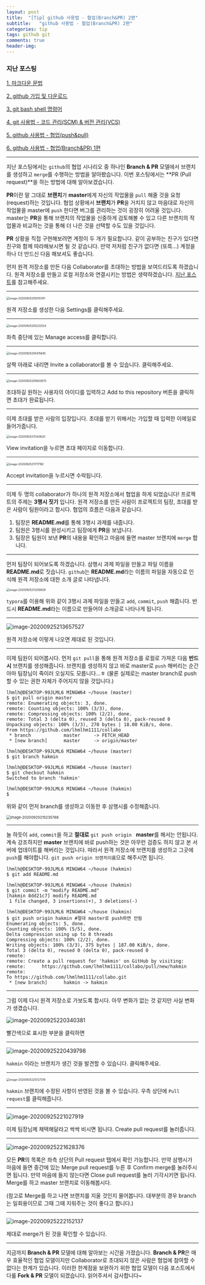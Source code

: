 ```yaml
---
layout: post
title:  "[Tip] github 사용법 - 협업(Branch&PR) 2편"
subtitle:   "github 사용법 - 협업(Branch&PR) 2편"
categories: tip
tags: github git
comments: true
header-img:
---
```




### 지난 포스팅

[1. 마크다운 문법](https://lhmlhm1111.github.io/tip/2020/09/20/Tip-Tip-Markdown/)

[2. github 가입 및 다운로드](https://lhmlhm1111.github.io/tip/2020/09/20/Tip-Tip-githup_signup&setup/)

[3. git bash shell 명령어](https://lhmlhm1111.github.io/tip/2020/09/21/Tip-Tip-Shellcommand/)

[4. git 사용법 - 코드 관리(SCM) & 버전 관리(VCS)](https://lhmlhm1111.github.io/tip/2020/09/22/Tip-Tip-git/)

[5. github 사용법 - 협업(push&pull)](https://lhmlhm1111.github.io/tip/2020/09/23/Tip-Tip-github_push&pull/)

[6. github 사용법 - 협업(Branch&PR) 1편](https://lhmlhm1111.github.io/tip/2020/09/24/Tip-Tip-github_branch&PR1/)

---



지난 포스팅에서는 `github`의 협업 시나리오 중 하나인 **Branch & PR** 모델에서 브랜치를 생성하고 `merge`를 수행하는 방법을 알아봤습니다. 이번 포스팅에서는 **PR (Pull request)**을 하는 방법에 대해 알아보겠습니다. 

**PR**이란 말 그대로 **브랜치**가 **master**에게 자신의 작업물을 `pull` 해줄 것을 요청(request)하는 것입니다. 협업 상황에서 **브랜치**가 **PR**을 거치지 않고 마음대로 자신의 작업물을 master에 `push` 한다면 버그를 관리하는 것이 굉장히 어려울 것입니다. master는 **PR**을 통해 브랜치의 작업물을 신중하게 검토해볼 수 있고 다른 브랜치의 작업물과 비교하는 것을 통해 더 나은 것을 선택할 수도 있을 것입니다.

**PR** 상황을 직접 구현해보려면 계정이 두 개가 필요합니다. 같이 공부하는 친구가 있다면 친구와 함께 따라해보시면 될 것 같습니다. 만약 저처럼 친구가 없다면 (또륵...) 계정을 하나 더 만드신 다음 해보셔도 좋습니다.

먼저 원격 저장소를 만든 다음 Collaborator를 초대하는 방법을 보여드리도록 하겠습니다. 원격 저장소를 만들고 로컬 저장소와 연결시키는 방법은 생략하겠습니다. [지난 포스트](https://lhmlhm1111.github.io/tip/2020/09/23/Tip-Tip-github_push&pull/)를 참고해주세요.

---

<img src="https://user-images.githubusercontent.com/71595415/94272964-c25c1c00-ff7e-11ea-9838-920904ba530c.png" alt="image-20200925205010351" style="zoom:50%;" />

원격 저장소를 생성한 다음 Settings를 클릭해주세요.

---

<img src="https://user-images.githubusercontent.com/71595415/94272994-cf790b00-ff7e-11ea-8888-2205334078b1.png" alt="image-20200925205232524" style="zoom:50%;" />

좌측 중단에 있는 Manage access를 클릭합니다.

---

<img src="https://user-images.githubusercontent.com/71595415/94273068-e3247180-ff7e-11ea-9634-1f9f52237bfe.png" alt="image-20200925205415645" style="zoom:50%;" />

살짝 아래로 내리면 Invite a collaborator를 볼 수 있습니다. 클릭해주세요.

---

<img src="https://user-images.githubusercontent.com/71595415/94273114-efa8ca00-ff7e-11ea-9e46-ed6da3ad7fd7.png" alt="image-20200925205643670" style="zoom:50%;" />

초대하길 원하는 사용자의 아이디를 입력하고 Add to this repository 버튼을 클릭하면 초대가 완료됩니다.

---

이제 초대를 받은 사람의 입장입니다. 초대를 받기 위해서는 가입할 때 입력한 이메일로 들어가줍니다.

<img src="https://user-images.githubusercontent.com/71595415/94273165-00594000-ff7f-11ea-8185-4de3096d3e61.png" alt="image-20200925211343620" style="zoom:50%;" />

View invitation을 누르면 초대 페이지로 이동합니다. 

---

<img src="https://user-images.githubusercontent.com/71595415/94273235-18c95a80-ff7f-11ea-8f6d-2e7c1f702eb5.png" alt="image-20200925211717192" style="zoom:50%;" />

Accept invitation을 누르시면 수락됩니다.

---

이제 두 명의 collaborator가 하나의 원격 저장소에서 협업을 하게 되었습니다! 프로젝트의 주제는 **3행시 짓기** 입니다. 원격 저장소를 만든 사람이 프로젝트의 팀장, 초대를 받은 사람이 팀원이라고 합시다. 협업의 흐름은 다음과 같습니다.



1. 팀장은 **README.md**를 통해 3행시 과제를 내줍니다.
2. 팀원은 3행시를 완성시키고 팀장에게 **PR**을 보냅니다.
3. 팀장은 팀원이 보낸 **PR**의 내용을 확인하고 마음에 들면 master 브랜치에 `merge` 합니다.



---

먼저 팀장이 되어보도록 하겠습니다. 삼행시 과제 파일을 만들고 파일 이름을 **README.md**로 짓습니다. `github`는 **README.md**라는 이름의 파일을 자동으로 인식해 원격 저장소에 대한 소개 글로 나타냅니다.

<img src="https://user-images.githubusercontent.com/71595415/94273336-3c8ca080-ff7f-11ea-84c5-00a6f702a379.png" alt="image-20200925213258929" style="zoom:50%;" />

`typora`를 이용해 위와 같이 3행시 과제 파일을 만들고 `add`, `commit`, `push` 해줍니다. 반드시 **README.md**라는 이름으로 만들어야 소개글로 나타나게 됩니다.

---

<img src="https://user-images.githubusercontent.com/71595415/94273387-4f9f7080-ff7f-11ea-8589-80d6f2585257.png" alt="image-20200925213657527"  />

원격 저장소에 이렇게 나오면 제대로 된 것입니다.

---

이제 팀원이 되어봅시다. 먼저 `git pull`을 통해 원격 저장소를 로컬로 가져온 다음 **반드시** 브랜치를 생성해줍니다. 브랜치를 생성하지 않고 바로 master로 `push` 해버리는 순간 아마 팀장님이 죽이러 오실지도 모릅니다...ㅎ (물론 실제로는 master branch로 push 할 수 있는 권한 자체가 주어지지 않을 것입니다.)

```shell
lhmlh@DESKTOP-99JLML6 MINGW64 ~/house (master)
$ git pull origin master
remote: Enumerating objects: 3, done.
remote: Counting objects: 100% (3/3), done.
remote: Compressing objects: 100% (2/2), done.
remote: Total 3 (delta 0), reused 3 (delta 0), pack-reused 0
Unpacking objects: 100% (3/3), 270 bytes | 18.00 KiB/s, done.
From https://github.com/lhmlhm1111/collabo
 * branch            master     -> FETCH_HEAD
 * [new branch]      master     -> origin/master

lhmlh@DESKTOP-99JLML6 MINGW64 ~/house (master)
$ git branch hakmin

lhmlh@DESKTOP-99JLML6 MINGW64 ~/house (master)
$ git checkout hakmin
Switched to branch 'hakmin'

lhmlh@DESKTOP-99JLML6 MINGW64 ~/house (hakmin)
$
```

위와 같이 먼저 branch를 생성하고 이동한 후 삼행시를 수정해줍니다.

<img src="https://user-images.githubusercontent.com/71595415/94273488-73fb4d00-ff7f-11ea-86fc-dbe597afcd31.png" alt="image-20200925215235768" style="zoom:67%;" />

---

늘 하듯이 `add`, `commit`을 하고 **절대로** `git push origin ` **master**를 해서는 안됩니다. 계속 강조하지만 **master** 브랜치에 바로 push하는 것은 아무런 검증도 하지 않고 본 서버에 업데이트를 해버리는 것입니다. 따라서 원격 저장소에 브랜치를 생성하고 그곳에 `push`를 해야합니다. `git push origin 브랜치이름`으로 해주시면 됩니다.

```shell
lhmlh@DESKTOP-99JLML6 MINGW64 ~/house (hakmin)
$ git add README.md

lhmlh@DESKTOP-99JLML6 MINGW64 ~/house (hakmin)
$ git commit -m "modify README.md"
[hakmin 8dd21c7] modify README.md
 1 file changed, 3 insertions(+), 3 deletions(-)

lhmlh@DESKTOP-99JLML6 MINGW64 ~/house (hakmin)
$ git push origin hakmin #절대 master로 push하면 안됨
Enumerating objects: 5, done.
Counting objects: 100% (5/5), done.
Delta compression using up to 8 threads
Compressing objects: 100% (2/2), done.
Writing objects: 100% (3/3), 375 bytes | 187.00 KiB/s, done.
Total 3 (delta 0), reused 0 (delta 0), pack-reused 0
remote:
remote: Create a pull request for 'hakmin' on GitHub by visiting:
remote:      https://github.com/lhmlhm1111/collabo/pull/new/hakmin
remote:
To https://github.com/lhmlhm1111/collabo.git
 * [new branch]      hakmin -> hakmin
```

---

그럼 이제 다시 원격 저장소로 가보도록 합시다. 아무 변화가 없는 것 같지만 사실 변화가 생겼습니다. 

![image-20200925220340381](https://user-images.githubusercontent.com/71595415/94273686-b02ead80-ff7f-11ea-9fd9-a16eb4ee2441.png)

빨간색으로 표시한 부분을 클릭하면

---

![image-20200925220439798](https://user-images.githubusercontent.com/71595415/94273730-c177ba00-ff7f-11ea-926e-8c79aed8c255.png)

`hakmin` 이라는 브랜치가 생긴 것을 발견할 수 있습니다. 클릭해주세요.

---

<img src="https://user-images.githubusercontent.com/71595415/94273844-e9ffb400-ff7f-11ea-99e1-7dae1c91f547.png" alt="image-20200925220727319" style="zoom:50%;" />

`hakmin` 브랜치에 수정된 사항이 반영된 것을 볼 수 있습니다. 우측 상단에 `Pull request`를 클릭해줍니다.

---

![image-20200925221027919](https://user-images.githubusercontent.com/71595415/94273896-f97efd00-ff7f-11ea-9124-b9a88b005211.png)

이제 팀장님께 채택해달라고 싹싹 비시면 됩니다. Create pull request를 눌러줍니다.

---

![image-20200925221628376](https://user-images.githubusercontent.com/71595415/94273967-0f8cbd80-ff80-11ea-8c85-f641f880610a.png)

모든 **PR**의 목록은 좌측 상단의 Pull request 탭에서 확인 가능합니다. 만약 삼행시가 마음에 들면 중간에 있는 Merge pull request를 누른 후 Confirm merge를 눌러주시면 됩니다. 만약 마음에 들지 않는다면 Close pull request를 눌러 기각시키면 됩니다. Merge를 하고 master 브랜치로 이동해봅시다.

(참고로 Merge를 하고 나면 브랜치를 지울 것인지 물어봅니다. 대부분의 경우 branch는 일회용이므로 그때 그때 지워주는 것이 좋다고 합니다.)

---

![image-20200925222152137](https://user-images.githubusercontent.com/71595415/94274018-229f8d80-ff80-11ea-8a13-e6172a2a8bff.png)

제대로 merge가 된 것을 확인할 수 있습니다. 

---



지금까지 **Branch & PR** 모델에 대해 알아보는 시간을 가졌습니다. **Branch & PR**은 매우 효율적인 협업 모델이지만 Collaborator로 초대되지 않은 사람은 협업에 참여할 수 없다는 한계가 있습니다. 이러한 한계점을 보완하기 위한 협업 모델이 다음 포스트에서 다룰 **Fork & PR** 모델이 되겠습니다. 읽어주셔서 감사합니다~